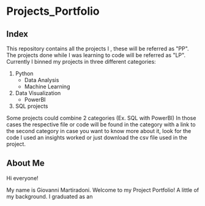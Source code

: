 # Projects_Portfolio
## Index
This repository contains all the projects I , these will be referred as "PP". The projects done while I was learning to code will be referred as "LP". Currently I binned my projects in three different categories:
1. Python
   * Data Analysis
   * Machine Learning
2. Data Visualization
   * PowerBI
3. SQL projects

Some projects could combine 2 categories (Ex. SQL with PowerBI) In those cases the respective file or code will be found in the category with a link to the second category in case you want to know more about it, look for the code I used an insights worked or just download the csv file used in the project.

## About Me
Hi everyone!

My name is Giovanni Martiradoni. Welcome to my Project Portfolio! A little of my background. I graduated as an 
